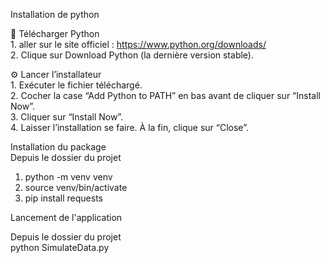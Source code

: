 Installation de python

🧰  Télécharger Python  
	1. aller sur le site officiel : https://www.python.org/downloads/  
	2. Clique sur Download Python (la dernière version stable).

⚙️ Lancer l’installateur  
	1. Exécuter le fichier téléchargé.  
	2. Cocher la case “Add Python to PATH” en bas avant de cliquer sur “Install Now”.  
	3. Cliquer sur “Install Now”.  
	4. Laisser l’installation se faire. À la fin, clique sur “Close”.

 Installation du package  
 Depuis le dossier du projet  
  1. python -m venv venv  
  2. source venv/bin/activate  
  3. pip install requests  


Lancement de l'application

Depuis le dossier du projet  
python SimulateData.py
